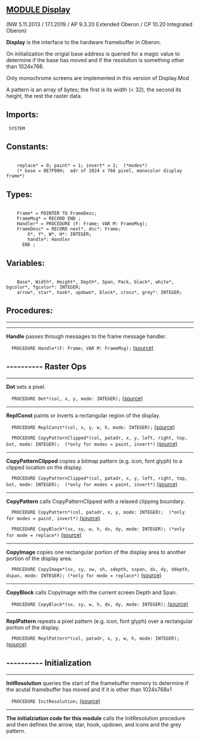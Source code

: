 
## [MODULE Display](https://github.com/io-core/Oberon/blob/main/Display.Mod)

(NW 5.11.2013 / 17.1.2019 / AP 9.3.20 Extended Oberon / CP 10.20 Integrated Oberon)

**Display** is the interface to the hardware framebuffer in Oberon.

On initialization the origial base address is queried for a magic value to determine
if the base has moved and if the resolution is something other than 1024x768.

Only monochrome screens are implemented in this version of Display.Mod

A pattern is an array of bytes; the first is its width (< 32), the second its height, the rest the raster data.


  ## Imports:
` SYSTEM`

## Constants:
```
  
    replace* = 0; paint* = 1; invert* = 2;  (*modes*)
    (* base = 0E7F00H;  adr of 1024 x 768 pixel, monocolor display frame*)

```
## Types:
```
 
    Frame* = POINTER TO FrameDesc;
    FrameMsg* = RECORD END ;
    Handler* = PROCEDURE (F: Frame; VAR M: FrameMsg);
    FrameDesc* = RECORD next*, dsc*: Frame;
        X*, Y*, W*, H*: INTEGER;
        handle*: Handler
      END ;

```
## Variables:
```
 
    Base*, Width*, Height*, Depth*, Span, Pack, black*, white*, bgcolor*, fgcolor*: INTEGER;
    arrow*, star*, hook*, updown*, block*, cross*, grey*: INTEGER;

```
## Procedures:
---
---
**Handle** passes through messages to the frame message handler.

`  PROCEDURE Handle*(F: Frame; VAR M: FrameMsg);` [(source)](https://github.com/io-core/Oberon/blob/main/Display.Mod#L46)

## ---------- Raster Ops
---
**Dot** sets a pixel.

`  PROCEDURE Dot*(col, x, y, mode: INTEGER);` [(source)](https://github.com/io-core/Oberon/blob/main/Display.Mod#L61)

---
**ReplConst** paints or inverts a rectangular region of the display.

`  PROCEDURE ReplConst*(col, x, y, w, h, mode: INTEGER);` [(source)](https://github.com/io-core/Oberon/blob/main/Display.Mod#L81)


`  PROCEDURE CopyPatternClipped*(col, patadr, x, y, left, right, top, bot, mode: INTEGER);  (*only for modes = paint, invert*)` [(source)](https://github.com/io-core/Oberon/blob/main/Display.Mod#L123)

---
**CopyPatternClipped** copies a bitmap pattern (e.g. icon, font glyph) to a clipped location on the display.

`  PROCEDURE CopyPatternClipped*(col, patadr, x, y, left, right, top, bot, mode: INTEGER);  (*only for modes = paint, invert*)` [(source)](https://github.com/io-core/Oberon/blob/main/Display.Mod#L156)

---
**CopyPattern** calls CopyPatternClipped with a relaxed clipping boundary.

`  PROCEDURE CopyPattern*(col, patadr, x, y, mode: INTEGER);  (*only for modes = paint, invert*)` [(source)](https://github.com/io-core/Oberon/blob/main/Display.Mod#L207)


`  PROCEDURE CopyBlock*(sx, sy, w, h, dx, dy, mode: INTEGER); (*only for mode = replace*)` [(source)](https://github.com/io-core/Oberon/blob/main/Display.Mod#L212)

---
**CopyImage** copies one rectangular portion of the display area to another portion of the display area. 

`  PROCEDURE CopyImage*(sx, sy, sw, sh, sdepth, sspan, dx, dy, ddepth, dspan, mode: INTEGER); (*only for mode = replace*)` [(source)](https://github.com/io-core/Oberon/blob/main/Display.Mod#L273)

---
**CopyBlock** calls CopyImage with the current screen Depth and Span. 

`  PROCEDURE CopyBlock*(sx, sy, w, h, dx, dy, mode: INTEGER);` [(source)](https://github.com/io-core/Oberon/blob/main/Display.Mod#L333)

---
**ReplPattern** repeats a pixel pattern (e.g. icon, font glyph) over a rectangular portion of the display. 

`  PROCEDURE ReplPattern*(col, patadr, x, y, w, h, mode: INTEGER);` [(source)](https://github.com/io-core/Oberon/blob/main/Display.Mod#L342)

## ---------- Initialization
---
**InitResolution** queries the start of the framebuffer memory to determine if the acutal 
framebuffer has moved and if it is other than 1024x768x1

`  PROCEDURE InitResolution;` [(source)](https://github.com/io-core/Oberon/blob/main/Display.Mod#L379)

---
**The initialziation code for this module** calls the InitResolution procedure 
and then defines the arrow, star, hook, updown, and icons and the grey pattern. 
